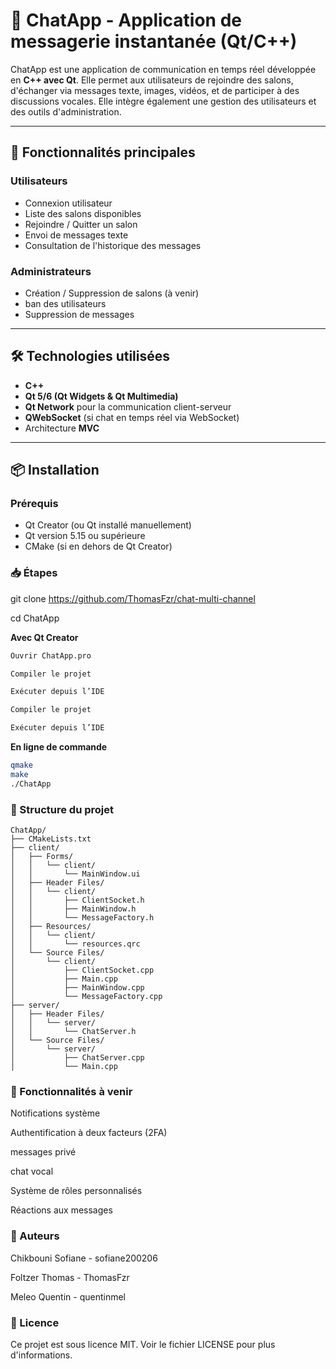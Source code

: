 # 📡 ChatApp - Application de messagerie instantanée (Qt/C++)

ChatApp est une application de communication en temps réel développée en **C++ avec Qt**. Elle permet aux utilisateurs de rejoindre des salons, d'échanger via messages texte, images, vidéos, et de participer à des discussions vocales. Elle intègre également une gestion des utilisateurs et des outils d'administration.

---

## 🚀 Fonctionnalités principales

### Utilisateurs
- Connexion utilisateur
- Liste des salons disponibles
- Rejoindre / Quitter un salon
- Envoi de messages texte
- Consultation de l'historique des messages

### Administrateurs
- Création / Suppression de salons (à venir)
- ban des utilisateurs
- Suppression de messages

---

## 🛠️ Technologies utilisées

- **C++**
- **Qt 5/6 (Qt Widgets & Qt Multimedia)**
- **Qt Network** pour la communication client-serveur
- **QWebSocket** (si chat en temps réel via WebSocket)
- Architecture **MVC**

---

## 📦 Installation

### Prérequis
- Qt Creator (ou Qt installé manuellement)
- Qt version 5.15 ou supérieure
- CMake (si en dehors de Qt Creator)

### 📥 Étapes
git clone https://github.com/ThomasFzr/chat-multi-channel

cd ChatApp 

**Avec Qt Creator**
```bash
Ouvrir ChatApp.pro

Compiler le projet

Exécuter depuis l’IDE

Compiler le projet

Exécuter depuis l’IDE
```

**En ligne de commande**
```bash
qmake
make
./ChatApp
```
### 📁 Structure du projet
```
ChatApp/
├── CMakeLists.txt
├── client/
│   ├── Forms/
│   │   └── client/
│   │       └── MainWindow.ui
│   ├── Header Files/
│   │   └── client/
│   │       ├── ClientSocket.h
│   │       ├── MainWindow.h
│   │       └── MessageFactory.h
│   ├── Resources/
│   │   └── client/
│   │       └── resources.qrc
│   └── Source Files/
│       └── client/
│           ├── ClientSocket.cpp
│           ├── Main.cpp
│           ├── MainWindow.cpp
│           └── MessageFactory.cpp
├── server/
│   ├── Header Files/
│   │   └── server/
│   │       └── ChatServer.h
│   └── Source Files/
│       └── server/
│           ├── ChatServer.cpp
│           └── Main.cpp
```
###  **🧪 Fonctionnalités à venir**
Notifications système

Authentification à deux facteurs (2FA)

messages privé

chat vocal

Système de rôles personnalisés

Réactions aux messages


### **🤝 Auteurs**
 Chikbouni Sofiane - sofiane200206
 
 Foltzer Thomas - ThomasFzr
 
 Meleo Quentin - quentinmel



### 📄 Licence
Ce projet est sous licence MIT. Voir le fichier LICENSE pour plus d'informations.


